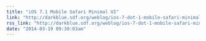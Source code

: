 ```yaml
---
title: "iOS 7.1 Mobile Safari Minimal UI"
link: "http://darkblue.sdf.org/weblog/ios-7-dot-1-mobile-safari-minimal-ui.html"
rss_link: "http://darkblue.sdf.org/weblog/ios-7-dot-1-mobile-safari-minimal-ui.html"
date: "2014-03-19 09:30:03am"
---
```

